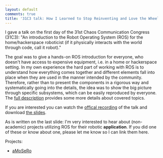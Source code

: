 ```yaml
---
layout: default
comments: true
title: '31C3 talk: How I Learned to Stop Reinventing and Love the Wheels or having FUN with (home/hackerspace) robotics'
---
```


I gave a talk on the first day of the 31st Chaos Communication Congress (31C3):
\"An introduction to the Robot Operating System (ROS) for the home/hackerspace roboticist (if it physically interacts with the world through code, call it robot).\"

The goal was to give a hands-on ROS introduction for everyone, who doesn\'t have access to expensive equipment, i.e. in a home or hackerspace setting.
In my own experience the hard part of working with ROS is to understand how everything comes together and different elements fall into place when they are used in the manner intended by the community.
Therefore, rather than to present the components in a rigorous way and systematically going into the details, the idea was to show the big picture through specific subsystems, which can be easily reproduced by everyone.
The [full description](http://events.ccc.de/congress/2014/Fahrplan/events/6077.html) provides some more details about covered topics.

If you are interested you can watch the [offical recording](http://media.ccc.de/browse/congress/2014/31c3_-_6077_-_en_-_saal_6_-_201412271600_-_how_i_learned_to_stop_reinventing_and_love_the_wheels_-_andreas_bihlmaier.html) of the talk and download [the slides](http://events.ccc.de/congress/2014/Fahrplan/system/attachments/2497/original/How_I_Learned_to_Stop_Reinventing_and_Love_the_Wheels-bihlmaier-expanded.pdf).

As is written on the last slide: I\'m very interested to hear about (non-academic) projects utilizing ROS for their robotic **application**.
If you did one of these or know about one, please let me know so I can link them here.

Projects:

* [aMoSeRo](http://defendtheplanet.net/category/myrobots/amosero-myrobots/)
